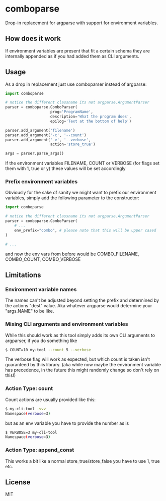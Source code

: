 # comboparse

Drop-in replacement for argparse with support for environment variables.

## How does it work

If environment variables are present that fit a certain schema they are internally appended
as if you had added them as CLI arguments.

## Usage

As a drop in replacement just use comboparser instead of argparse:

```python
import comboparse

# notice the different classname its not argparse.ArgumentParser
parser = comboparse.ComboParser(
                    prog='ProgramName',
                    description='What the program does',
                    epilog='Text at the bottom of help')

parser.add_argument('filename')           
parser.add_argument('-c', '--count')      
parser.add_argument('-v', '--verbose',
                    action='store_true') 

args = parser.parse_args()
```

If the environment variables FILENAME, COUNT or VERBOSE (for flags set them with 1, true or y) these
values will be set accordingly

### Prefix environment variables

Obviously for the sake of sanity we might want to prefix our environment variables, simply add
the following parameter to the constructor:

```python
import comboparse

# notice the different classname its not argparse.ArgumentParser
parser = comboparse.ComboParser(
    # ...
    env_prefix="combo", # please note that this will be upper cased
)

# ...
```

and now the env vars from before would be COMBO_FILENAME, COMBO_COUNT, COMBO_VERBOSE

## Limitations

### Environment variable names

The names can't be adjusted beyond setting the prefix and determined by the actions "dest" value.
Aka whatever argparse would determine your "args.NAME" to be like.

### Mixing CLI arguments and environment variables

While this should work as this tool simply adds its own CLI arguments to argparser, if you
do something like

```bash
$ COUNT=10 my-tool --count 5 --verbose
```

The verbose flag will work as expected, but which count is taken isn't guaranteed by thiis library.
(aka while now maybe the environment variable has precedence, in the future this might randomly
change so don't rely on this!)

### Action Type: count

Count actions are usually provided like this:

```bash
$ my-cli-tool -vvv
Namespace(verbose=3)
```

but as an env variable you have to provide the number as is

```bash
$ VERBOSE=3 my-cli-tool
Namespace(verbose=3)
```

### Action Type: append_const

This works a bit like a normal store_true/store_false you have to use 1, true etc.

## License

MIT